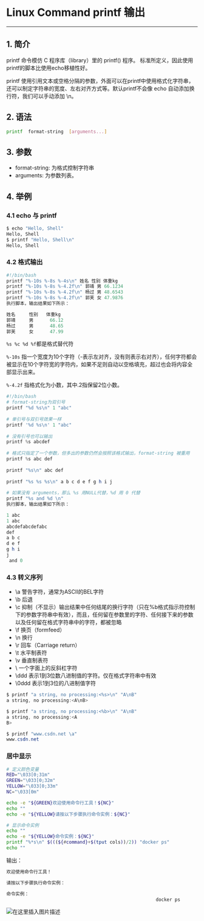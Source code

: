 #  Linux Command printf  输出


---

## 1. 简介

printf 命令模仿 C 程序库（library）里的 printf() 程序。
标准所定义，因此使用printf的脚本比使用echo移植性好。

printf 使用引用文本或空格分隔的参数，外面可以在printf中使用格式化字符串，还可以制定字符串的宽度、左右对齐方式等。默认printf不会像 echo 自动添加换行符，我们可以手动添加 \n。

## 2. 语法

```bash
printf  format-string  [arguments...]
```

## 3. 参数

 - format-string: 为格式控制字符串
 - arguments: 为参数列表。

## 4. 举例
###  4.1 echo 与 printf

```bash
$ echo "Hello, Shell"
Hello, Shell
$ printf "Hello, Shell\n"
Hello, Shell
```

###  4.2 格式输出

```powershell
#!/bin/bash
printf "%-10s %-8s %-4s\n" 姓名 性别 体重kg  
printf "%-10s %-8s %-4.2f\n" 郭靖 男 66.1234 
printf "%-10s %-8s %-4.2f\n" 杨过 男 48.6543 
printf "%-10s %-8s %-4.2f\n" 郭芙 女 47.9876
执行脚本，输出结果如下所示：

姓名     性别   体重kg
郭靖     男      66.12
杨过     男      48.65
郭芙     女      47.99
```

`%s %c %d %f`都是格式替代符

`%-10s` 指一个宽度为10个字符（-表示左对齐，没有则表示右对齐），任何字符都会被显示在10个字符宽的字符内，如果不足则自动以空格填充，超过也会将内容全部显示出来。

`%-4.2f` 指格式化为小数，其中.2指保留2位小数。


```powershell
#!/bin/bash
# format-string为双引号
printf "%d %s\n" 1 "abc"
 
# 单引号与双引号效果一样 
printf '%d %s\n' 1 "abc" 
 
# 没有引号也可以输出
printf %s abcdef
 
# 格式只指定了一个参数，但多出的参数仍然会按照该格式输出，format-string 被重用
printf %s abc def
 
printf "%s\n" abc def
 
printf "%s %s %s\n" a b c d e f g h i j
 
# 如果没有 arguments，那么 %s 用NULL代替，%d 用 0 代替
printf "%s and %d \n"
执行脚本，输出结果如下所示：

1 abc
1 abc
abcdefabcdefabc
def
a b c
d e f
g h i
j  
 and 0
```

### 4.3 转义序列

 - \a	警告字符，通常为ASCII的BEL字符
 - \b	后退
 - \c	抑制（不显示）输出结果中任何结尾的换行字符（只在%b格式指示符控制下的参数字符串中有效），而且，任何留在参数里的字符、任何接下来的参数以及任何留在格式字符串中的字符，都被忽略
 - \f	换页（formfeed）
 - \n	换行
 - \r	回车（Carriage return）
 - \t	水平制表符
 - \v	垂直制表符
 - \\	一个字面上的反斜杠字符
 - \ddd	表示1到3位数八进制值的字符。仅在格式字符串中有效
 - \0ddd	表示1到3位的八进制值字符

```powershell
$ printf "a string, no processing:<%s>\n" "A\nB"
a string, no processing:<A\nB>

$ printf "a string, no processing:<%b>\n" "A\nB"
a string, no processing:<A
B>

$ printf "www.csdn.net \a"
www.csdn.net 
```


###  居中显示

```bash
# 定义颜色变量
RED="\033[0;31m"
GREEN="\033[0;32m"
YELLOW="\033[0;33m"
NC="\033[0m"

echo -e "${GREEN}欢迎使用命令行工具！${NC}"
echo ""
echo -e "${YELLOW}请按以下步骤执行命令实例：${NC}"

# 显示命令实例
echo ""
echo -e "${YELLOW}命令实例：${NC}"
printf "%*s\n" $(((${#command}+$(tput cols))/2)) "docker ps"
echo ""
```
输出：

```bash
欢迎使用命令行工具！

请按以下步骤执行命令实例：

命令实例：
                                                       docker ps
```

![在这里插入图片描述](https://i-blog.csdnimg.cn/blog_migrate/ee4f14c2e02982283f906c580c0ee299.gif#pic_center)

